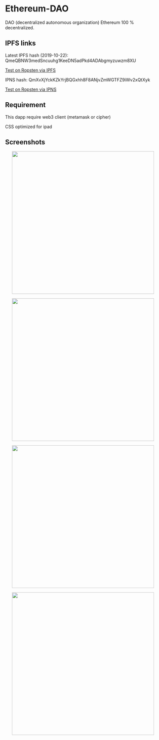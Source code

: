 # Ethereum-DAO

DAO (decentralized autonomous organization) Ethereum 100 % decentralized.

## IPFS links

Latest IPFS hash (2019-10-22): QmeQBNW3medSncuuhg1KeeDN5adPkd4ADAbgmyzuwzm8XU

[Test on Ropsten via IPFS](https://ipfs.io/ipfs/QmeQBNW3medSncuuhg1KeeDN5adPkd4ADAbgmyzuwzm8XU)

IPNS hash: QmXvXjYckKZkYrjBQGxhh8F8ANjvZmWGTFZ9iWv2xQtXyk

[Test on Ropsten via IPNS](https://ipfs.io/ipns/QmXvXjYckKZkYrjBQGxhh8F8ANjvZmWGTFZ9iWv2xQtXyk)

## Requirement

This dapp require web3 client (metamask or cipher)

CSS optimized for ipad

## Screenshots

<p align="center">

<a href=https://ipfs.io/ipfs/QmUGT994rpaKGQ1oinyfQPHRDzjcKpfVftDHdbQoZrffZe>	
<img src="https://ipfs.io/ipfs/QmUGT994rpaKGQ1oinyfQPHRDzjcKpfVftDHdbQoZrffZe" height=460>
</a>
</p>

<p align="center">

<a href=https://ipfs.io/ipfs/QmTdQN6JaSvgoEAaMesy97tdCgxaPF3XMnZEa6EgvmCWWE>	
<img src="https://ipfs.io/ipfs/QmTdQN6JaSvgoEAaMesy97tdCgxaPF3XMnZEa6EgvmCWWE" height=460>
</a>
</p>

<p align="center">

<a href=https://ipfs.io/ipfs/QmY2mTi4mRU46XKukZrWH4T8hZjMgB74THyCMiPRot5Bms>	
<img src="https://ipfs.io/ipfs/QmY2mTi4mRU46XKukZrWH4T8hZjMgB74THyCMiPRot5Bms" height=460>
</a>
</p>

<p align="center">

<a href=https://ipfs.io/ipfs/Qmc19QDQ6T1kJTGbpXWNEoYevBqG4oT5FD21RH1SUfqq4i>	
<img src="https://ipfs.io/ipfs/Qmc19QDQ6T1kJTGbpXWNEoYevBqG4oT5FD21RH1SUfqq4i" height=460>
</a>
</p>

